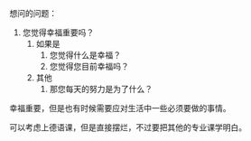 想问的问题：
1. 您觉得幸福重要吗？
	1. 如果是
		1. 您觉得什么是幸福？
		2. 您觉得您目前幸福吗？
	2. 其他
		1. 那您每天的努力是为了什么？

幸福重要，但是也有时候需要应对生活中一些必须要做的事情。

可以考虑上德语课，但是直接摆烂，不过要把其他的专业课学明白。
